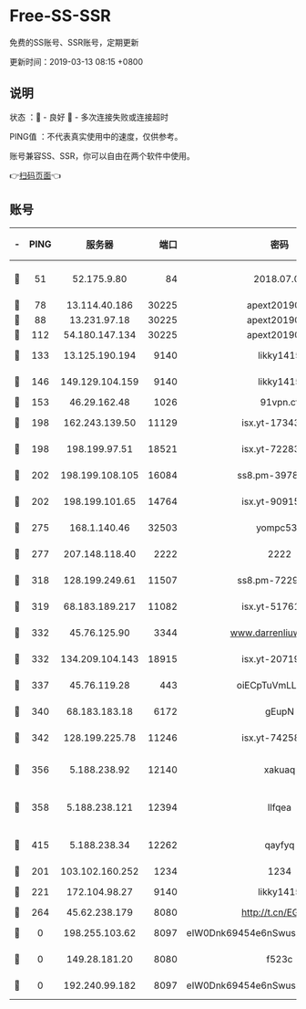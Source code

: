 # Free-SS-SSR

免费的SS账号、SSR账号，定期更新

更新时间：2019-03-13 08:15 +0800

## 说明

状态     ：🙂 - 良好 🙁 - 多次连接失败或连接超时

PING值   ：不代表真实使用中的速度，仅供参考。

账号兼容SS、SSR，你可以自由在两个软件中使用。

👉[扫码页面](https://liesauer.github.io/Free-SS-SSR/)👈

## 账号

|-|PING|服务器|端口|密码|加密方式|区域|
|:----:|:----:|:-----:|-----:|:----:|:----:|:----:|
|🙂|51|52.175.9.80|84|2018.07.07|chacha20-ietf-poly1305|HK|
|🙂|78|13.114.40.186|30225|apext2019006|chacha20|JP|
|🙂|88|13.231.97.18|30225|apext2019006|chacha20|JP|
|🙂|112|54.180.147.134|30225|apext2019006|chacha20|KR|
|🙂|133|13.125.190.194|9140|likky1415|aes-256-cfb|KR|
|🙂|146|149.129.104.159|9140|likky1415|aes-256-cfb|HK|
|🙂|153|46.29.162.48|1026|91vpn.cf|rc4-md5|RU|
|🙂|198|162.243.139.50|11129|isx.yt-17343206|aes-256-cfb|US|
|🙂|198|198.199.97.51|18521|isx.yt-72283147|aes-256-cfb|US|
|🙂|202|198.199.108.105|16084|ss8.pm-39785624|aes-256-cfb|US|
|🙂|202|198.199.101.65|14764|isx.yt-90915141|aes-256-cfb|US|
|🙂|275|168.1.140.46|32503|yompc535|aes-256-cfb|AU|
|🙂|277|207.148.118.40|2222|2222|aes-256-cfb|SG|
|🙂|318|128.199.249.61|11507|ss8.pm-72293870|aes-256-cfb|SG|
|🙂|319|68.183.189.217|11082|isx.yt-51761782|aes-256-cfb|SG|
|🙂|332|45.76.125.90|3344|www.darrenliuwei.com|aes-256-cfb|AU|
|🙂|332|134.209.104.143|18915|isx.yt-20719198|aes-256-cfb|SG|
|🙂|337|45.76.119.28|443|oiECpTuVmLLxk4Ts|aes-256-cfb|AU|
|🙂|340|68.183.183.18|6172|gEupN|aes-256-cfb|SG|
|🙂|342|128.199.225.78|11246|isx.yt-74258807|aes-256-cfb|SG|
|🙂|356|5.188.238.92|12140|xakuaq|chacha20-ietf-poly1305|BR|
|🙂|358|5.188.238.121|12394|llfqea|chacha20-ietf-poly1305|BR|
|🙂|415|5.188.238.34|12262|qayfyq|chacha20-ietf-poly1305|BR|
|🙂|201|103.102.160.252|1234|1234|rc4-md5|JP|
|🙂|221|172.104.98.27|9140|likky1415|aes-256-cfb|JP|
|🙂|264|45.62.238.179|8080|http://t.cn/EGJIyrl|rc4-md5|CA|
|🙁|0|198.255.103.62|8097|eIW0Dnk69454e6nSwuspv9DmS201tQ0D|aes-256-cfb|US|
|🙁|0|149.28.181.20|8080|f523c|aes-256-cfb|AU|
|🙁|0|192.240.99.182|8097|eIW0Dnk69454e6nSwuspv9DmS201tQ0D|aes-256-cfb|US|
